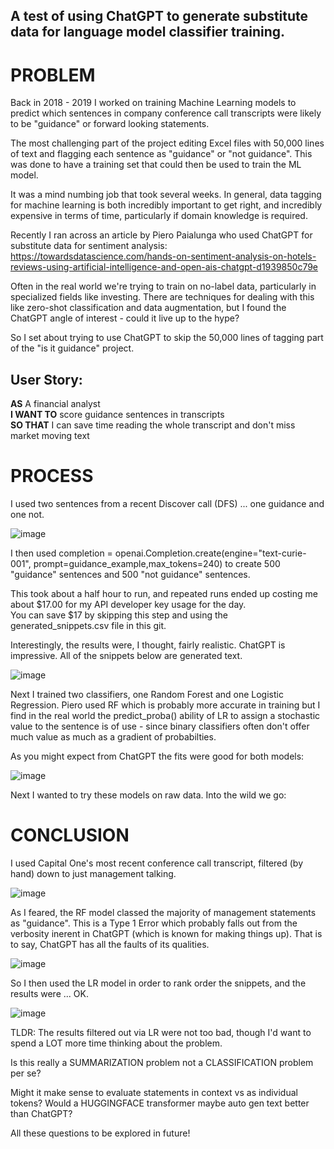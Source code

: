 ## A test of using ChatGPT to generate substitute data for language model classifier training.

# PROBLEM

Back in 2018 - 2019 I worked on training Machine Learning models to predict which sentences in company conference call transcripts were likely to be "guidance" or forward looking statements.  

The most challenging part of the project editing Excel files with 50,000 lines of text and flagging each sentence as "guidance" or "not guidance".  This was done to have a training set that could then be used to train the ML model.

It was a mind numbing job that took several weeks.  In general, data tagging for machine learning is both incredibly important to get right, and incredibly expensive in terms of time, particularly if domain knowledge is required.

Recently I ran across an article by Piero Paialunga who used ChatGPT for substitute data for sentiment analysis:
https://towardsdatascience.com/hands-on-sentiment-analysis-on-hotels-reviews-using-artificial-intelligence-and-open-ais-chatgpt-d1939850c79e

Often in the real world we're trying to train on no-label data, particularly in specialized fields like investing.  There are techniques for dealing with this like zero-shot classification and data augmentation, but I found the ChatGPT angle of interest - could it live up to the hype?

So I set about trying to use ChatGPT to skip the 50,000 lines of tagging part of the "is it guidance" project.

## User Story:<BR>
<b>AS</b> A financial analyst<BR>
<b>I WANT TO</b> score guidance sentences in transcripts <BR>
<b>SO THAT</b> I can save time reading the whole transcript and don't miss market moving text <BR>

# PROCESS

I used two sentences from a recent Discover call (DFS) ... one guidance and one not.

![image](https://user-images.githubusercontent.com/39496491/218327367-df3761cb-680e-423f-8d8b-d0fcef27accc.png)

I then used completion = openai.Completion.create(engine="text-curie-001", prompt=guidance_example,max_tokens=240) to create 500 "guidance" sentences and 500 "not guidance" sentences.

This took about a half hour to run, and repeated runs ended up costing me about $17.00 for my API developer key usage for the day.  
You can save $17 by skipping this step and using the generated_snippets.csv file in this git.
  
Interestingly, the results were, I thought, fairly realistic.  ChatGPT is impressive.  All of the snippets below are generated text.

![image](https://user-images.githubusercontent.com/39496491/218328051-b8cc4b4e-fbf3-48d6-94a8-56738f9a7fb7.png)

Next I trained two classifiers, one Random Forest and one Logistic Regression.  Piero used RF which is probably more accurate in training but I find in the real world the predict_proba() ability of LR to assign a stochastic value to the sentence is of use - since binary classifiers often don't offer much value as much as a gradient of probabilties.

As you might expect from ChatGPT the fits were good for both models:

![image](https://user-images.githubusercontent.com/39496491/218328318-81af1c14-78c0-42c7-9e2e-feb451797c61.png)

Next I wanted to try these models on raw data.  Into the wild we go:

# CONCLUSION

I used Capital One's most recent conference call transcript, filtered (by hand) down to just management talking.

![image](https://user-images.githubusercontent.com/39496491/218328386-2300ebd1-7b4a-4927-b6de-cd56f84b15a7.png)

As I feared, the RF model classed the majority of management statements as "guidance".  This is a Type 1 Error which probably falls out from the verbosity inerent in ChatGPT (which is known for making things up).  That is to say, ChatGPT has all the faults of its qualities.

![image](https://user-images.githubusercontent.com/39496491/218328436-d88132ee-54b7-4f8e-b5fa-56c8313e6329.png)

So I then used the LR model in order to rank order the snippets, and the results were ... OK.

![image](https://user-images.githubusercontent.com/39496491/218328476-19d04e88-4002-4be8-bc67-8fdc18be291a.png)

TLDR: The results filtered out via LR were not too bad, though I'd want to spend a LOT more time thinking about the problem.  
  
Is this really a SUMMARIZATION problem not a CLASSIFICATION problem per se?  
  
Might it make sense to evaluate statements in context vs as individual tokens?  Would a HUGGINGFACE transformer maybe auto gen text better than ChatGPT?  

All these questions to be explored in future!





